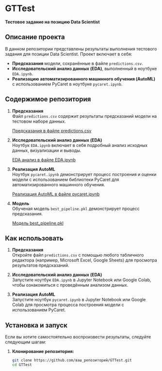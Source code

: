 
# GTTest

**Тестовое задание на позицию Data Scientist**

## Описание проекта

В данном репозитории представлены результаты выполнения тестового задания для позиции Data Scientist. Проект включает в себя:

- **Предсказания** модели, сохранённые в файле `predictions.csv`.
- **Исследовательский анализ данных (EDA)**, выполненный в ноутбуке `EDA.ipynb`.
- **Реализацию автоматизированного машинного обучения (AutoML)** с использованием PyCaret в ноутбуке `pycaret.ipynb`.

## Содержимое репозитория

1. **Предсказания**  
   Файл `predictions.csv` содержит результаты предсказаний модели на тестовом наборе данных.

   [Предсказания в файле predictions.csv](predictions.csv)

2. **Исследовательский анализ данных (EDA)**  
   Ноутбук `EDA.ipynb` включает в себя подробный анализ исходных данных, визуализации и выводы.

   [EDA анализ в файле EDA.ipynb](EDA.ipynb)

3. **Реализация AutoML**  
   Ноутбук `pycaret.ipynb` демонстрирует процесс построения и оценки модели с использованием библиотеки PyCaret для автоматизированного машинного обучения.

   [Реализация AutoML в файле pycaret.ipynb](pycaret.ipynb)

4. **Модель**  
   Обученая модель `best_pipeline.pkl` демонстрирует процесс предсказания.

   [Модель best_pipeline.pkl](best_pipeline.pkl)   

## Как использовать

1. **Предсказания**  
   Откройте файл `predictions.csv` с помощью любого табличного редактора (например, Microsoft Excel, Google Sheets) для просмотра результатов предсказаний.

2. **Исследовательский анализ данных (EDA)**  
   Запустите ноутбук `EDA.ipynb` в Jupyter Notebook или Google Colab, чтобы ознакомиться с проведённым анализом данных.

3. **Реализация AutoML**  
   Запустите ноутбук `pycaret.ipynb` в Jupyter Notebook или Google Colab для просмотра процесса построения модели с использованием PyCaret.

## Установка и запуск

Если вы хотите самостоятельно воспроизвести результаты, следуйте следующим шагам:

1. **Клонирование репозитория:**
   ```bash
   git clone https://github.com/ваш_репозиторий/GTTest.git
   cd GTTest



